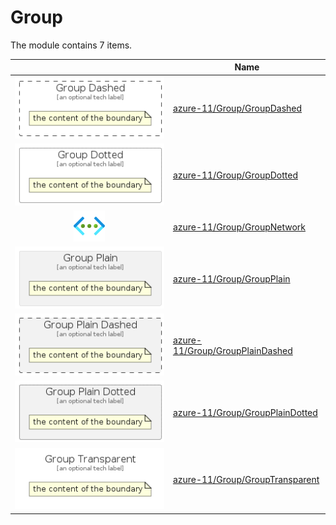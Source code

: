 # Group

The module contains 7 items.



| |Name|
|:---:|---|
| ![illustration of azure-11/Group/GroupDashed](../../azure-11/Group/GroupDashed.Local.png) | [azure-11/Group/GroupDashed](../../azure-11/Group/GroupDashed.md) |
| ![illustration of azure-11/Group/GroupDotted](../../azure-11/Group/GroupDotted.Local.png) | [azure-11/Group/GroupDotted](../../azure-11/Group/GroupDotted.md) |
| ![illustration of azure-11/Group/GroupNetwork](../../azure-11/Item/Networking/ServiceVirtualNetworks.png) | [azure-11/Group/GroupNetwork](../../azure-11/Group/GroupNetwork.md) |
| ![illustration of azure-11/Group/GroupPlain](../../azure-11/Group/GroupPlain.Local.png) | [azure-11/Group/GroupPlain](../../azure-11/Group/GroupPlain.md) |
| ![illustration of azure-11/Group/GroupPlainDashed](../../azure-11/Group/GroupPlainDashed.Local.png) | [azure-11/Group/GroupPlainDashed](../../azure-11/Group/GroupPlainDashed.md) |
| ![illustration of azure-11/Group/GroupPlainDotted](../../azure-11/Group/GroupPlainDotted.Local.png) | [azure-11/Group/GroupPlainDotted](../../azure-11/Group/GroupPlainDotted.md) |
| ![illustration of azure-11/Group/GroupTransparent](../../azure-11/Group/GroupTransparent.Local.png) | [azure-11/Group/GroupTransparent](../../azure-11/Group/GroupTransparent.md) |



